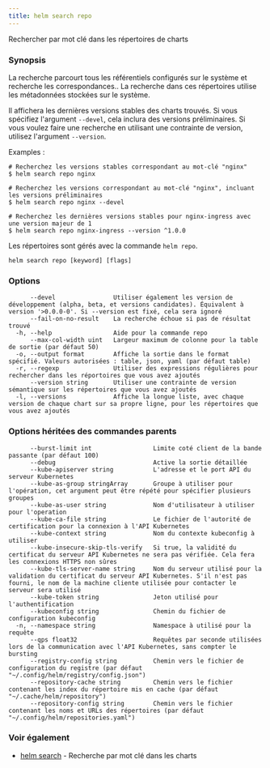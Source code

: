 ```yaml
---
title: helm search repo
---
```

Rechercher par mot clé dans les répertoires de charts

### Synopsis

La recherche parcourt tous les référentiels configurés sur le système et recherche les correspondances.. La recherche dans ces répertoires utilise les métadonnées stockées sur le système.

Il affichera les dernières versions stables des charts trouvés. Si vous spécifiez l'argument `--devel`, cela inclura des versions préliminaires.
Si vous voulez faire une recherche en utilisant une contrainte de version, utilisez l'argument `--version`.

Examples :

    # Recherchez les versions stables correspondant au mot-clé "nginx"
    $ helm search repo nginx

    # Recherchez les versions correspondant au mot-clé "nginx", incluant les versions préliminaires
    $ helm search repo nginx --devel

    # Recherchez les dernières versions stables pour nginx-ingress avec une version majeur de 1
    $ helm search repo nginx-ingress --version ^1.0.0

Les répertoires sont gérés avec la commande `helm repo`.


```
helm search repo [keyword] [flags]
```

### Options

```
      --devel                Utiliser également les version de développement (alpha, beta, et versions candidates). Équivalent à version '>0.0.0-0'. Si --version est fixé, cela sera ignoré
      --fail-on-no-result    La recherche échoue si pas de résultat trouvé
  -h, --help                 Aide pour la commande repo
      --max-col-width uint   Largeur maximum de colonne pour la table de sortie (par défaut 50)
  -o, --output format        Affiche la sortie dans le format spécifié. Valeurs autorisées : table, json, yaml (par défaut table)
  -r, --regexp               Utiliser des expressions régulières pour rechercher dans les réportoires que vous avez ajoutés
      --version string       Utiliser une contrainte de version sémantique sur les répertoires que vous avez ajoutés
  -l, --versions             Affiche la longue liste, avec chaque version de chaque chart sur sa propre ligne, pour les répertoires que vous avez ajoutés
```

### Options héritées des commandes parents

```
      --burst-limit int                 Limite coté client de la bande passante (par défaut 100)
      --debug                           Active la sortie détaillée
      --kube-apiserver string           L'adresse et le port API du serveur Kubernetes
      --kube-as-group stringArray       Groupe à utiliser pour l'opération, cet argument peut être répété pour spécifier plusieurs groupes
      --kube-as-user string             Nom d'utilisateur à utiliser pour l'operation
      --kube-ca-file string             Le fichier de l'autorité de certification pour la connexion à l'API Kubernetes
      --kube-context string             Nom du contexte kubeconfig à utiliser
      --kube-insecure-skip-tls-verify   Si true, la validité du certificat du serveur API Kubernetes ne sera pas vérifiée. Cela fera les connexions HTTPS non sûres
      --kube-tls-server-name string     Nom du serveur utilisé pour la validation du certificat du serveur API Kubernetes. S'il n'est pas fourni, le nom de la machine cliente utilisée pour contacter le serveur sera utilisé
      --kube-token string               Jeton utilisé pour l'authentification
      --kubeconfig string               Chemin du fichier de configuration kubeconfig
  -n, --namespace string                Namespace à utilisé pour la requête
	  --qps float32                     Requêtes par seconde utilisées lors de la communication avec l'API Kubernetes, sans compter le bursting
      --registry-config string          Chemin vers le fichier de configuration du registre (par défaut "~/.config/helm/registry/config.json")
      --repository-cache string         Chemin vers le fichier contenant les index du répertoire mis en cache (par défaut "~/.cache/helm/repository")
      --repository-config string        Chemin vers le fichier contenant les noms et URLs des répertoires (par défaut "~/.config/helm/repositories.yaml")
```

### Voir également

* [helm search](/helm/helm_search.md) - Recherche par mot clé dans les charts

